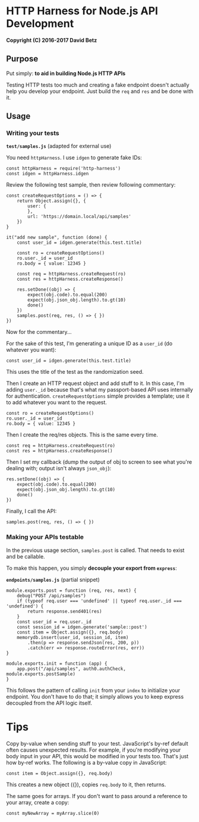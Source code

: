 # HTTP Harness for Node.js API Development

**Copyright (C) 2016-2017 David Betz**

## Purpose

Put simply: **to aid in building Node.js HTTP APIs**

Testing HTTP tests too much and creating a fake endpoint doesn't actually help you develop your endpoint. Just build the `req` and `res` and be done with it.

## Usage

### Writing your tests

**`test/samples.js`** (adapted for external use)

You need `httpHarness`. I use `idgen` to generate fake IDs:

	const httpHarness = require('http-harness')
	const idgen = httpHarness.idgen

Review the following test sample, then review following commentary:

	const createRequestOptions = () => {
	    return Object.assign({}, {
	        user: {
	        },
	        url: 'https://domain.local/api/samples'
	    })
	}
    
    it("add new sample", function (done) {
        const user_id = idgen.generate(this.test.title)

        const ro = createRequestOptions()
        ro.user._id = user_id
        ro.body = { value: 12345 }

        const req = httpHarness.createRequest(ro)
        const res = httpHarness.createResponse()

        res.setDone((obj) => {
            expect(obj.code).to.equal(200)
            expect(obj.json_obj.length).to.gt(10)
            done()
        })
        samples.post(req, res, () => { })
    })

Now for the commentary...

For the sake of this test, I'm generating a unique ID as a `user_id` (do whatever you want):

    const user_id = idgen.generate(this.test.title)

This uses the title of the test as the randomization seed.

Then I create an HTTP request object and add stuff to it. In this case, I'm adding `user._id` because that's what my passport-based API uses internally for authentication. `createRequestOptions` simple provides a template; use it to add whatever you want to the request.

    const ro = createRequestOptions()
    ro.user._id = user_id
    ro.body = { value: 12345 }

Then I create the req/res objects. This is the same every time.

    const req = httpHarness.createRequest(ro)
    const res = httpHarness.createResponse()

Then I set my callback (dump the output of obj to screen to see what you're dealing with; output isn't always `json_obj`):

    res.setDone((obj) => {
        expect(obj.code).to.equal(200)
        expect(obj.json_obj.length).to.gt(10)
        done()
    })

Finally, I call the API:

    samples.post(req, res, () => { })

### Making your APIs testable

In the previous usage section, `samples.post` is called. That needs to exist and be callable.

To make this happen, you simply **decouple your export from `express`**:

**`endpoints/samples.js`** (partial snippet)
	
	module.exports.post = function (req, res, next) {
	    debug("POST /api/samples")
	    if (typeof req.user === 'undefined' || typeof req.user._id === 'undefined') {
	        return response.send401(res)
	    }
	    const user_id = req.user._id
	    const session_id = idgen.generate('sample::post')
	    const item = Object.assign({}, req.body)
	    memorydb.insert(user_id, session_id, item)
	        .then(p => response.sendJson(res, 200, p))
	        .catch(err => response.routeError(res, err))
	}
	
	module.exports.init = function (app) {
	    app.post("/api/samples", auth0.authCheck, module.exports.postSample)
	}

This follows the pattern of calling `init` from your `index` to initialize your endpoint. You don't have to do that; it simply allows you to keep express decoupled from the API logic itself.

# Tips

Copy by-value when sending stuff to your test. JavaScript's by-ref default often causes unexpected results. For example, if you're modifying your body input in your API, this would be modified in your tests too. That's just how by-ref works. The following is a by-value copy in JavaScript:

 	const item = Object.assign({}, req.body)

This creates a new object ({}), copies `req.body` to it, then returns.

The same goes for arrays. If you don't want to pass around a reference to your array, create a copy:

	const myNewArray = myArray.slice(0)
